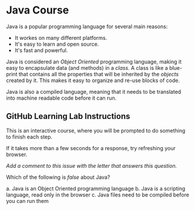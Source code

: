 # Java Course

Java is a popular programming language for several main reasons:

* It workes on many different platforms.
* It's easy to learn and open source. 
* It's fast and powerful.

Java is considered an *Object Oriented* programming language, making it easy to encapsulate data (and methods) in a _class_. A class is like a blue-print that contains all the properties that will be inherited by the _objects_ created by it. This makes it easy to organize and re-use blocks of code.

Java is also a compiled language, meaning that it needs to be translated into machine readable code before it can run. 

## GitHub Learning Lab Instructions

This is an interactive course, where you will be prompted to do something to finish each step.

If it takes more than a few seconds for a response, try refreshing your browser. 

*Add a comment to this issue with the letter that answers this question.*

Which of the following is _false_ about Java?

a. Java is an Object Oriented programming language
b. Java is a scripting language, read only in the browser
c. Java files need to be compiled before you can run them